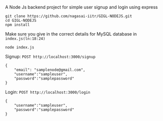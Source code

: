 A Node Js backend project for simple user signup and login using express
```
git clone https://github.com/nagasai-iitr/GIGL-NODEJS.git
cd GIGL-NODEJS
npm install
```
Make sure you give in the correct details for MySQL database in ```index.js(ln:18:24)```
```
node index.js
```

Signup:
```POST http://localhost:3000/signup```
```
{
    "email": "samplenode@gmail.com",
    "username":"sampleuser",
    "password":"samplepassword"
}
```

Login:
```POST http://localhost:3000/login```
```
{
    "username":"sampleuser",
    "password":"samplepassword"
}
```
